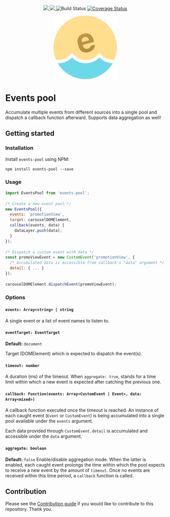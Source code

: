 <p align="center">
  <a href="https://www.npmjs.com/package/events-pool" title="NPM version">
    <img src="https://img.shields.io/npm/v/events-pool.svg" />
  </a>
  <a href="https://www.npmjs.com/package/events-pool" title="Dependency status">
    <img src="https://david-dm.org/kettanaito/events-pool.svg" />
  </a>
  <img src="https://travis-ci.org/kettanaito/events-pool.svg?branch=master" title="Build Status">
  <a href="https://coveralls.io/github/kettanaito/events-pool?branch=master">
    <img src="https://coveralls.io/repos/github/kettanaito/events-pool/badge.svg?branch=master" alt="Coverage Status" />
  </a>
</p>

<p align="center">
  <a href="https://github.com/kettanaito/events-pool">
    <img src="./icon.png" />
  </a>
</p>

# Events pool
Accumulate multiple events from different sources into a single pool and dispatch a callback function afterward. Supports data aggregation as well!

## Getting started
### Installation
Install `events-pool` using NPM:
```
npm install events-pool --save
```

### Usage
```js
import EventsPool from 'events-pool';

/* Create a new event pool */
new EventsPool({
  events: 'promotionView',
  target: carouselDOMElement,
  callback(events, data) {
    dataLayer.push(data);
  }
});

/* Dispatch a custom event with data */
const promoViewEvent = new CustomEvent('promotionView', {
  /* Accumulated data is accessible from callback's "data" argument */
  detail: { ... }
});

carouselDOMElement.dispatchEvent(promoViewEvent);
```

### Options
#### `events: Array<string> | string`
A single event or a list of event names to listen to.

#### `eventTarget: EventTarget`
**Default:** `document`

Target (DOMElement) which is expected to dispatch the event(s).

#### `timeout: number`
A duration (ms) of the timeout. When `aggregate: true`, stands for a time limit within which a new event is expected after catching the previous one.

#### `callback: Function(events: Array<CustomEvent | Event>, data: Array<mixed>)`
A callback function executed once the timeout is reached. An instance of each caught event (`Event` or `CustomEvent`) is being accumulated into a single pool available under the `events` argument.

Each data provided through `CustomEvent.detail` is accumulated and accessible under the `data` argument.

#### `aggregate: boolean`
**Default:** `false`
Enable/disable aggregation mode. When the latter is enabled, each caught event prolongs the time within which the pool expects to receive a new event by the amount of `timeout`. Once no events are received within this time period, a `callback` function is called.

## Contribution
Please see the [Contribution guide](./CONTRIBUTING.md) if you would like to contribute to this repository. Thank you.
